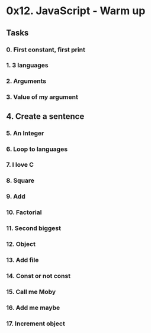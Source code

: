 # 0x12. JavaScript - Warm up

## Tasks

### 0. First constant, first print

### 1. 3 languages

### 2. Arguments

### 3. Value of my argument

## 4. Create a sentence

### 5. An Integer

### 6. Loop to languages

### 7. I love C

### 8. Square

### 9. Add

### 10. Factorial

### 11. Second biggest

### 12. Object

### 13. Add file

### 14. Const or not const

### 15. Call me Moby

### 16. Add me maybe

### 17. Increment object